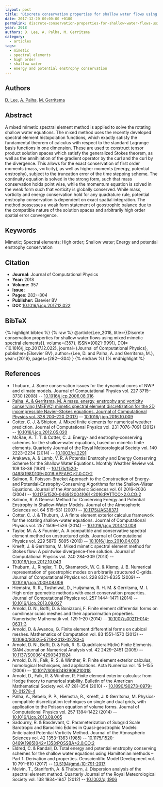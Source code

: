 ```yaml
---
layout: post
title: "Discrete conservation properties for shallow water flows using mixed mimetic spectral elements"
date: 2017-12-20 00:00:00 +0100
permalink: discrete-conservation-properties-for-shallow-water-flows-using-mixed-mimetic-spectral-elements
year: 2018
authors: D. Lee, A. Palha, M. Gerritsma
category:
  - articles
tags:
  - mimetic
  - spectral elements
  - high order
  - shallow water
  - energy and potential enstrophy conservation
---
```

 
## Authors
[D. Lee](authors/d_lee), [A. Palha](authors/a_palha), [M. Gerritsma](authors/m_gerritsma)
 
## Abstract
A mixed mimetic spectral element method is applied to solve the rotating shallow water equations. The mixed method uses the recently developed spectral element histopolation functions, which exactly satisfy the fundamental theorem of calculus with respect to the standard Lagrange basis functions in one dimension. These are used to construct tensor product solution spaces which satisfy the generalized Stokes theorem, as well as the annihilation of the gradient operator by the curl and the curl by the divergence. This allows for the exact conservation of first order moments (mass, vorticity), as well as higher moments (energy, potential enstrophy), subject to the truncation error of the time stepping scheme. The continuity equation is solved in the strong form, such that mass conservation holds point wise, while the momentum equation is solved in the weak form such that vorticity is globally conserved. While mass, vorticity and energy conservation hold for any quadrature rule, potential enstrophy conservation is dependent on exact spatial integration. The method possesses a weak form statement of geostrophic balance due to the compatible nature of the solution spaces and arbitrarily high order spatial error convergence.
 
## Keywords
Mimetic; Spectral elements; High order; Shallow water; Energy and potential enstrophy conservation
 
## Citation
- **Journal:** Journal of Computational Physics
- **Year:** 2018
- **Volume:** 357
- **Issue:** 
- **Pages:** 282--304
- **Publisher:** Elsevier BV
- **DOI:** [10.1016/j.jcp.2017.12.022](https://doi.org/10.1016/j.jcp.2017.12.022)
 
## BibTeX
{% highlight bibtex %}
{% raw %}
@article{Lee_2018,
  title={{Discrete conservation properties for shallow water flows using mixed mimetic spectral elements}},
  volume={357},
  ISSN={0021-9991},
  DOI={10.1016/j.jcp.2017.12.022},
  journal={Journal of Computational Physics},
  publisher={Elsevier BV},
  author={Lee, D. and Palha, A. and Gerritsma, M.},
  year={2018},
  pages={282--304}
}
{% endraw %}
{% endhighlight %}
 
## References
- Thuburn, J. Some conservation issues for the dynamical cores of NWP and climate models. Journal of Computational Physics vol. 227 3715–3730 (2008) -- [10.1016/j.jcp.2006.08.016](https://doi.org/10.1016/j.jcp.2006.08.016)
- [Palha, A. & Gerritsma, M. A mass, energy, enstrophy and vorticity conserving (MEEVC) mimetic spectral element discretization for the 2D incompressible Navier–Stokes equations. Journal of Computational Physics vol. 328 200–220 (2017)](a-mass-energy-enstrophy-and-vorticity-conserving-meevc-mimetic-spectral-element-discretization-for-the-2d-incompressible-navier-stokes-equations) -- [10.1016/j.jcp.2016.10.009](https://doi.org/10.1016/j.jcp.2016.10.009)
- Cotter, C. J. & Shipton, J. Mixed finite elements for numerical weather prediction. Journal of Computational Physics vol. 231 7076–7091 (2012) -- [10.1016/j.jcp.2012.05.020](https://doi.org/10.1016/j.jcp.2012.05.020)
- McRae, A. T. T. & Cotter, C. J. Energy‐ and enstrophy‐conserving schemes for the shallow‐water equations, based on mimetic finite elements. Quarterly Journal of the Royal Meteorological Society vol. 140 2223–2234 (2014) -- [10.1002/qj.2291](https://doi.org/10.1002/qj.2291)
- Arakawa, A. & Lamb, V. R. A Potential Enstrophy and Energy Conserving Scheme for the Shallow Water Equations. Monthly Weather Review vol. 109 18–36 (1981) -- [10.1175/1520-0493(1981)109<0018:APEAEC>2.0.CO;2](https://doi.org/10.1175/1520-0493(1981)109<0018:APEAEC>2.0.CO;2)
- Salmon, R. Poisson-Bracket Approach to the Construction of Energy- and Potential-Enstrophy-Conserving Algorithms for the Shallow-Water Equations. Journal of the Atmospheric Sciences vol. 61 2016–2036 (2004) -- [10.1175/1520-0469(2004)061<2016:PATTCO>2.0.CO;2](https://doi.org/10.1175/1520-0469(2004)061<2016:PATTCO>2.0.CO;2)
- Salmon, R. A General Method for Conserving Energy and Potential Enstrophy in Shallow-Water Models. Journal of the Atmospheric Sciences vol. 64 515–531 (2007) -- [10.1175/JAS3837.1](https://doi.org/10.1175/JAS3837.1)
- Cotter, C. J. & Thuburn, J. A finite element exterior calculus framework for the rotating shallow-water equations. Journal of Computational Physics vol. 257 1506–1526 (2014) -- [10.1016/j.jcp.2013.10.008](https://doi.org/10.1016/j.jcp.2013.10.008)
- Taylor, M. A. & Fournier, A. A compatible and conservative spectral element method on unstructured grids. Journal of Computational Physics vol. 229 5879–5895 (2010) -- [10.1016/j.jcp.2010.04.008](https://doi.org/10.1016/j.jcp.2010.04.008)
- Kreeft, J. & Gerritsma, M. Mixed mimetic spectral element method for Stokes flow: A pointwise divergence-free solution. Journal of Computational Physics vol. 240 284–309 (2013) -- [10.1016/j.jcp.2012.10.043](https://doi.org/10.1016/j.jcp.2012.10.043)
- Thuburn, J., Ringler, T. D., Skamarock, W. C. & Klemp, J. B. Numerical representation of geostrophic modes on arbitrarily structured C-grids. Journal of Computational Physics vol. 228 8321–8335 (2009) -- [10.1016/j.jcp.2009.08.006](https://doi.org/10.1016/j.jcp.2009.08.006)
- Hiemstra, R. R., Toshniwal, D., Huijsmans, R. H. M. & Gerritsma, M. I. High order geometric methods with exact conservation properties. Journal of Computational Physics vol. 257 1444–1471 (2014) -- [10.1016/j.jcp.2013.09.027](https://doi.org/10.1016/j.jcp.2013.09.027)
- Arnold, D. N., Boffi, D. & Bonizzoni, F. Finite element differential forms on curvilinear cubic meshes and their approximation properties. Numerische Mathematik vol. 129 1–20 (2014) -- [10.1007/s00211-014-0631-3](https://doi.org/10.1007/s00211-014-0631-3)
- Arnold, D. & Awanou, G. Finite element differential forms on cubical meshes. Mathematics of Computation vol. 83 1551–1570 (2013) -- [10.1090/S0025-5718-2013-02783-4](https://doi.org/10.1090/S0025-5718-2013-02783-4)
- Arnold, D. N., Boffi, D. & Falk, R. S. QuadrilateralH(div) Finite Elements. SIAM Journal on Numerical Analysis vol. 42 2429–2451 (2005) -- [10.1137/S0036142903431924](https://doi.org/10.1137/S0036142903431924)
- Arnold, D. N., Falk, R. S. & Winther, R. Finite element exterior calculus, homological techniques, and applications. Acta Numerica vol. 15 1–155 (2006) -- [10.1017/S0962492906210018](https://doi.org/10.1017/S0962492906210018)
- Arnold, D., Falk, R. & Winther, R. Finite element exterior calculus: from Hodge theory to numerical stability. Bulletin of the American Mathematical Society vol. 47 281–354 (2010) -- [10.1090/S0273-0979-10-01278-4](https://doi.org/10.1090/S0273-0979-10-01278-4)
- Palha, A., Rebelo, P. P., Hiemstra, R., Kreeft, J. & Gerritsma, M. Physics-compatible discretization techniques on single and dual grids, with application to the Poisson equation of volume forms. Journal of Computational Physics vol. 257 1394–1422 (2014) -- [10.1016/j.jcp.2013.08.005](https://doi.org/10.1016/j.jcp.2013.08.005)
- Sadourny, R. & Basdevant, C. Parameterization of Subgrid Scale Barotropic and Baroclinic Eddies in Quasi-geostrophic Models: Anticipated Potential Vorticity Method. Journal of the Atmospheric Sciences vol. 42 1353–1363 (1985) -- [10.1175/1520-0469(1985)042<1353:POSSBA>2.0.CO;2](https://doi.org/10.1175/1520-0469(1985)042<1353:POSSBA>2.0.CO;2)
- Eldred, C. & Randall, D. Total energy and potential enstrophy conserving schemes for the shallow water equations using Hamiltonian methods – Part 1: Derivation and properties. Geoscientific Model Development vol. 10 791–810 (2017) -- [10.5194/gmd-10-791-2017](https://doi.org/10.5194/gmd-10-791-2017)
- Melvin, T., Staniforth, A. & Thuburn, J. Dispersion analysis of the spectral element method. Quarterly Journal of the Royal Meteorological Society vol. 138 1934–1947 (2012) -- [10.1002/qj.1906](https://doi.org/10.1002/qj.1906)

